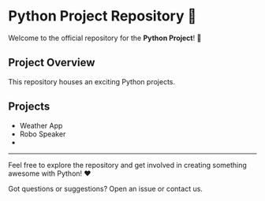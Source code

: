 # Python Project Repository :snake:

Welcome to the official repository for the **Python Project**! :rocket:

## Project Overview

This repository houses an exciting Python projects.

## Projects
- Weather App
- Robo Speaker
- 


---

Feel free to explore the repository and get involved in creating something awesome with Python! :heart:

Got questions or suggestions? Open an issue or contact us.
